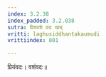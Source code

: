 ```yaml
---
index: 3.2.38
index_padded: 3.2.038
sutra: प्रियवशे वदः खच्
vritti: laghusiddhantakaumudi
vrittiindex: 801

---
```

प्रियंवदः। वशंवदः॥
